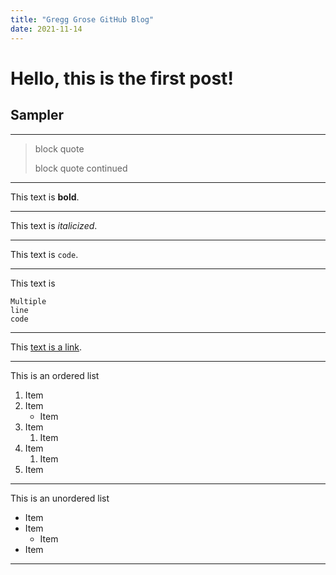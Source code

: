 ```yaml
---
title: "Gregg Grose GitHub Blog"
date: 2021-11-14
---
```


# Hello, this is the first post!

## Sampler

---
> block quote
> 
> block quote continued

---
This text is **bold**.

---
This text is *italicized*.

---
This text is `code`.

---
This text is 
```
Multiple
line
code
```

---
This [text is a link](https://github.com).

---
This is an ordered list
1. Item
2. Item
    + Item
3. Item
    1. Item
4. Item
    1. Item
6. Item

---
This is an unordered list
- Item
- Item
  + Item
- Item

---
